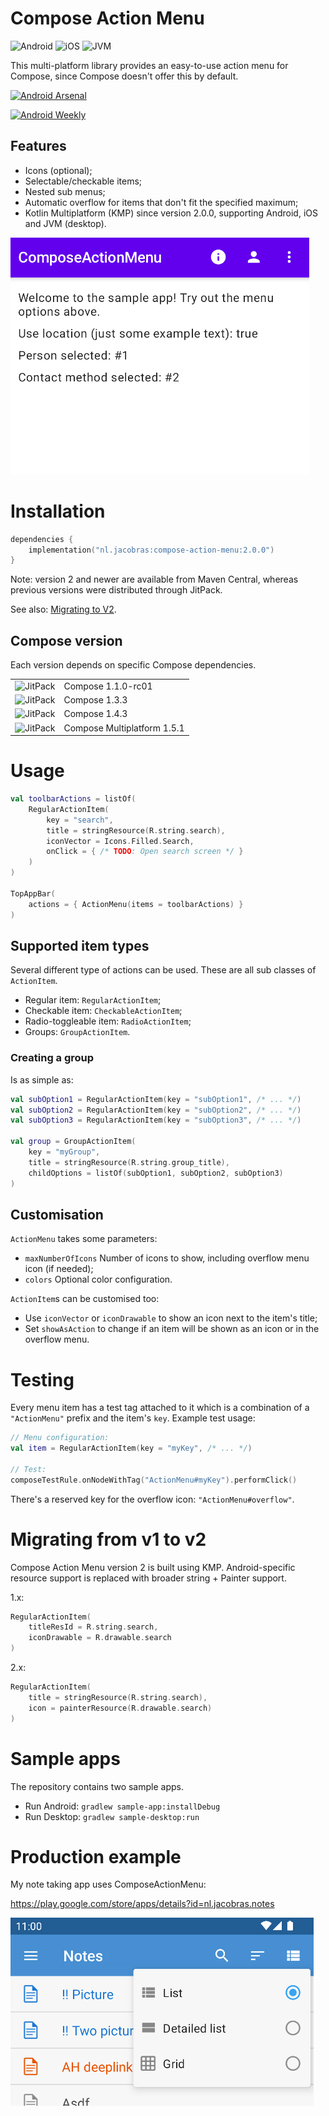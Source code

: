 # Compose Action Menu

![Android](https://img.shields.io/badge/-android-6EDB8D.svg?style=flat)
![iOS](http://img.shields.io/badge/-ios-CDCDCD.svg?style=flat)
![JVM](https://img.shields.io/badge/-jvm-DB413D.svg?style=flat)

This multi-platform library provides an easy-to-use action menu for Compose, since Compose doesn't offer this by default.

[![Android Arsenal]( https://img.shields.io/badge/Android%20Arsenal-ComposeActionMenu-green.svg?style=flat )]( https://android-arsenal.com/details/1/8261 )

[![Android Weekly](https://androidweekly.net/issues/issue-499/badge)](https://androidweekly.net/issues/issue-499/)

## Features

- Icons (optional);
- Selectable/checkable items;
- Nested sub menus;
- Automatic overflow for items that don't fit the specified maximum;
- Kotlin Multiplatform (KMP) since version 2.0.0, supporting Android, iOS and JVM (desktop).

![Animated preview image](preview.gif)

# Installation

```kotlin
dependencies {
    implementation("nl.jacobras:compose-action-menu:2.0.0")
}
```

Note: version 2 and newer are available from Maven Central, whereas previous versions were distributed through JitPack.

See also: [Migrating to V2](#migrating-from-v1-to-v2).

## Compose version

Each version depends on specific Compose dependencies.

<table>
 <tr>
  <td><img alt="JitPack" src="https://img.shields.io/badge/jitpack-v1.0.0-blue"></td><td>Compose 1.1.0-rc01</td>
 </tr>
 <tr>
  <td><img alt="JitPack" src="https://img.shields.io/badge/jitpack-v1.1.0-blue"></td><td>Compose 1.3.3</td>
 </tr>
 <tr>
  <td><img alt="JitPack" src="https://img.shields.io/badge/jitpack-v1.2.0-blue"></td><td>Compose 1.4.3</td>
 </tr>
 <tr>
  <td><img alt="JitPack" src="https://img.shields.io/badge/mavencentral-v2.0.0-blue"></td><td>Compose Multiplatform 1.5.1</td>
 </tr>
</table>

# Usage

```kotlin
val toolbarActions = listOf(
    RegularActionItem(
        key = "search",
        title = stringResource(R.string.search),
        iconVector = Icons.Filled.Search,
        onClick = { /* TODO: Open search screen */ }
    )
)

TopAppBar(
    actions = { ActionMenu(items = toolbarActions) }
)
```

## Supported item types

Several different type of actions can be used. These are all sub classes of `ActionItem`.

- Regular item: `RegularActionItem`;
- Checkable item: `CheckableActionItem`;
- Radio-toggleable item: `RadioActionItem`;
- Groups: `GroupActionItem`.

### Creating a group

Is as simple as:

```kotlin
val subOption1 = RegularActionItem(key = "subOption1", /* ... */)
val subOption2 = RegularActionItem(key = "subOption2", /* ... */)
val subOption3 = RegularActionItem(key = "subOption3", /* ... */)

val group = GroupActionItem(
    key = "myGroup",
    title = stringResource(R.string.group_title),
    childOptions = listOf(subOption1, subOption2, subOption3)
)
```

## Customisation

`ActionMenu` takes some parameters:

- `maxNumberOfIcons` Number of icons to show, including overflow menu icon (if needed);
- `colors` Optional color configuration.

`ActionItem`s can be customised too:

- Use `iconVector` or `iconDrawable` to show an icon next to the item's title;
- Set `showAsAction` to change if an item will be shown as an icon or in the overflow menu.

# Testing

Every menu item has a test tag attached to it which is a combination of a `"ActionMenu"` prefix and the item's `key`. Example test usage:

```kotlin
// Menu configuration:
val item = RegularActionItem(key = "myKey", /* ... */)

// Test:
composeTestRule.onNodeWithTag("ActionMenu#myKey").performClick()
```

There's a reserved key for the overflow icon: `"ActionMenu#overflow"`.

# Migrating from v1 to v2

Compose Action Menu version 2 is built using KMP. Android-specific resource support is replaced with broader string + Painter support.

1.x:

```kotlin
RegularActionItem(
    titleResId = R.string.search,
    iconDrawable = R.drawable.search
)
```

2.x:

```kotlin
RegularActionItem(
    title = stringResource(R.string.search),
    icon = painterResource(R.drawable.search)
)
```

# Sample apps

The repository contains two sample apps.

* Run Android: `gradlew sample-app:installDebug`
* Run Desktop: `gradlew sample-desktop:run`

# Production example

My note taking app uses ComposeActionMenu:

<https://play.google.com/store/apps/details?id=nl.jacobras.notes>

![](preview_notes.png)